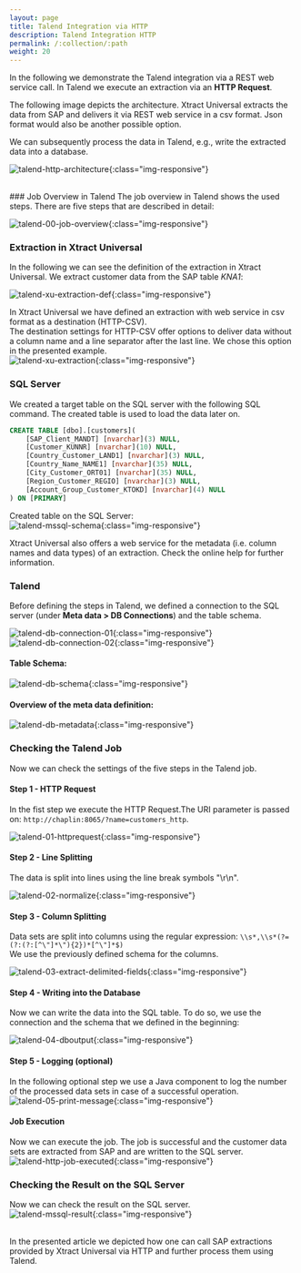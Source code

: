 ```yaml
---
layout: page
title: Talend Integration via HTTP
description: Talend Integration HTTP
permalink: /:collection/:path
weight: 20
---
```


In the following we demonstrate the Talend integration via a REST web service call.
In Talend we execute an extraction via an **HTTP Request**. 

The following image depicts the architecture. Xtract Universal extracts the data from SAP and delivers it via REST web service in a csv format. Json format would also be another possible option.

We can subsequently process the data in Talend, e.g., write the extracted data into a database.

![talend-http-architecture](/img/contents/xu/best-practices/talend-http/talend-http-architecture.png){:class="img-responsive"}


<br>
### Job Overview in Talend
The job overview in Talend shows the used steps.  There are five steps that are described in detail: 

![talend-00-job-overview](/img/contents/xu/best-practices/talend-http/talend-00-job-overview.png){:class="img-responsive"}

### Extraction in Xtract Universal

In the following we can see the definition of the extraction in Xtract Universal. We extract customer data from the SAP table *KNA1*: 
 
![talend-xu-extraction-def](/img/contents/xu/best-practices/talend-http/talend-xu-extraction-def.png){:class="img-responsive"}
<br>

In Xtract Universal we have defined an extraction with web service in csv format as a destination (HTTP-CSV). <br>
The destination settings for HTTP-CSV offer options to deliver data without a column name and a line separator after the last line. We chose this option in the presented example.<br>
![talend-xu-extraction](/img/contents/xu/best-practices/talend-http/talend-xu-extraction.png){:class="img-responsive"}
<br>

### SQL Server
We created a target table on the SQL server with the following SQL command. The created table is used to load the data later on.  

```sql
CREATE TABLE [dbo].[customers](
	[SAP_Client_MANDT] [nvarchar](3) NULL,
	[Customer_KUNNR] [nvarchar](10) NULL,
	[Country_Customer_LAND1] [nvarchar](3) NULL,
	[Country_Name_NAME1] [nvarchar](35) NULL,
	[City_Customer_ORT01] [nvarchar](35) NULL,
	[Region_Customer_REGIO] [nvarchar](3) NULL,
	[Account_Group_Customer_KTOKD] [nvarchar](4) NULL
) ON [PRIMARY]
```
Created table on the SQL Server: <br>
![talend-mssql-schema](/img/contents/xu/best-practices/talend-http/talend-mssql-schema.png){:class="img-responsive"}

Xtract Universal also offers a web service for the metadata (i.e. column names and data types) of an extraction. Check the online help for further information. 

### Talend

Before defining the steps in Talend, we defined a connection to the SQL server (under **Meta data > DB Connections**) and the table schema. 
 
![talend-db-connection-01](/img/contents/xu/best-practices/talend-http/talend-db-connection-01.png){:class="img-responsive"}
 <br>
![talend-db-connection-02](/img/contents/xu/best-practices/talend-http/talend-db-connection-02.png){:class="img-responsive"}

#### Table Schema:
![talend-db-schema](/img/contents/xu/best-practices/talend-http/talend-db-schema.png){:class="img-responsive"}

#### Overview of the meta data definition: 
![talend-db-metadata](/img/contents/xu/best-practices/talend-http/talend-db-metadata.png){:class="img-responsive"}


### Checking the Talend Job
Now we can check the settings of the five steps in the Talend job.


#### Step 1 - HTTP Request
In the fist step we execute the HTTP Request.The URI parameter is passed on: `http://chaplin:8065/?name=customers_http`. 

![talend-01-httprequest](/img/contents/xu/best-practices/talend-http/talend-01-httprequest.png){:class="img-responsive"}


#### Step 2 - Line Splitting
The data is split into lines using the line break symbols "\r\n". 

![talend-02-normalize](/img/contents/xu/best-practices/talend-http/talend-02-normalize.png){:class="img-responsive"}


#### Step 3 - Column Splitting
Data sets are split into columns using the regular expression: `\\s*,\\s*(?=(?:(?:[^\"]*\"){2})*[^\"]*$)` <br>
We use the previously defined schema for the columns.  

![talend-03-extract-delimited-fields](/img/contents/xu/best-practices/talend-http/talend-03-extract-delimited-fields.png){:class="img-responsive"}


#### Step 4 - Writing into the Database
Now we can write the data into the SQL table. To do so, we use the connection and the schema that we defined in the beginning: 

![talend-04-dboutput](/img/contents/xu/best-practices/talend-http/talend-04-dboutput.png){:class="img-responsive"}


#### Step 5 - Logging (optional)
In the following optional step we use a Java component to log the number of the processed data sets in case of a successful operation.  <br>
![talend-05-print-message](/img/contents/xu/best-practices/talend-http/talend-05-print-message.png){:class="img-responsive"}


#### Job Execution
Now we can execute the job. The job is successful and the customer data sets are extracted from SAP and are written to the SQL server. <br>
![talend-http-job-executed](/img/contents/xu/best-practices/talend-http/talend-http-job-executed.png){:class="img-responsive"}

### Checking the Result on the SQL Server
Now we can check the result on the SQL server. <br>
![talend-mssql-result](/img/contents/xu/best-practices/talend-http/talend-mssql-result.png){:class="img-responsive"}

<br>
In the presented article we depicted how one can call SAP extractions provided by Xtract Universal via HTTP and further process them using Talend.<br>
